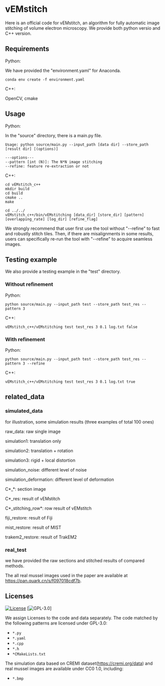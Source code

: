 # vEMstitch

Here is an official code for vEMstitch, an algorithm for fully automatic image stitching of volume electron microscopy. We provide both python versio and C++ version.

## Requirements

Python:

We have provided the "environment.yaml" for Anaconda.

```
conda env create -f environment.yaml 
```

C++:

OpenCV, cmake

## Usage

Python:

In the "source" directory, there is a main.py file.

```
Usage: python source/main.py --input_path [data dir] --store_path [result dir] [(options)]

---options---
--pattern [int (N)]: The N*N image stitching
--refine: feature re-extraction or not
```

C++:

```
cd vEMstitch_c++
mkdir build
cd build
cmake ..
make

cd ../../
vEMstitch_c++/bin/vEMstitching [data_dir] [store_dir] [pattern] [overlapping_rate] [log_dir] [refine_flag]
```

We strongly recommend that user first use the tool without "--refine" to fast and robustly stitch tiles. Then, if there are misalignments in some results, users can specifically re-run the tool with "--refine" to acquire seamless images.

## Testing example

We also provide a testing example in the "test" directory.

### Without refinement

Python:
```
python source/main.py --input_path test --store_path test_res --pattern 3
```
C++:
```
vEMstitch_c++/vEMstitching test test_res 3 0.1 log.txt false
```

### With refinement
Python:
```
python source/main.py --input_path test --store_path test_res --pattern 3 --refine
```
C++:
```
vEMstitch_c++/vEMstitching test test_res 3 0.1 log.txt true
```

## related_data

### simulated_data
for illustration, some simulation results (three examples of total 100 ones)

raw_data: raw single image

simulation1: translation only

simulation2: translation + rotation

simulation3: rigid + local distortion

simulation_noise: different level of noise

simulation_deformation: different level of deformation

C*_*: section image

C*_res: result of vEMstitch

C*_stitching_row*: row result of vEMstitch

fiji_restore: result of Fiji

mist_restore: result of MIST

trakem2_restore: result of TrakEM2

### real_test
we have provided the raw sections and stitched results of compared methods.

The all real mussel images used in the paper are available at https://pan.quark.cn/s/f097018cdf7b.


## Licenses
[![License](https://img.shields.io/badge/license-CC0-blue.svg)](https://github.com/HeracleBT/vEMstitch/LICENSE-CC0)
[![GPL-3.0](https://img.shields.io/badge/license-GPL-blue.svg)]

<!-- The data is licensed under [Creative Commons Attribution-ShareAlike 4.0 International License](http://creativecommons.org/licenses/by-sa/4.0). -->

We assign Licenses to the code and data separately.
The code matched by the following patterns are licensed under GPL-3.0:

+ `*.py`
+ `*.yaml`
+ `*.cpp`
+ `*.h`
+ `*CMakeLists.txt`

The simulation data based on CREMI dataset(https://cremi.org/data) and real mussel images are available under CC0 1.0, including:

+ `*.bmp`
